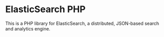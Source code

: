 # ElasticSearch PHP
 This is a PHP library for ElasticSearch, a distributed, JSON-based search and analytics engine.
